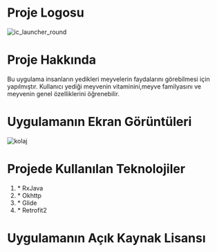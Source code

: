 # Proje Logosu

![ic_launcher_round](https://user-images.githubusercontent.com/60935995/105431949-b439b600-5c67-11eb-9aa6-b78adac5a2ef.png)


# Proje Hakkında
Bu uygulama insanların yedikleri meyvelerin faydalarını görebilmesi için yapılmıştır. Kullanıcı yediği meyvenin vitaminini,meyve familyasını ve meyvenin genel özelliklerini öğrenebilir.

# Uygulamanın Ekran Görüntüleri
![kolaj](https://user-images.githubusercontent.com/60935995/105431717-37a6d780-5c67-11eb-9d9e-86e73297e229.PNG)

# Projede Kullanılan Teknolojiler
<ol>
  <li> * RxJava </li>
  <li> * Okhttp </li>
  <li> * Glide </li>
  <li> * Retrofit2 </li>
</ol> 

# Uygulamanın Açık Kaynak Lisansı
